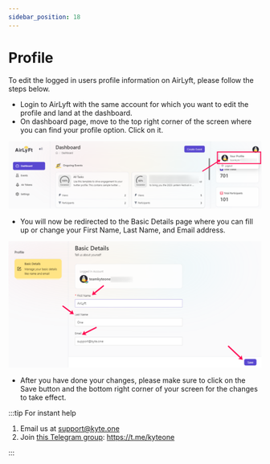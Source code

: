 ```yaml
---
sidebar_position: 18
---
```


# Profile

To edit the logged in users profile information on AirLyft, please follow the steps below.

- Login to AirLyft with the same account for which you want to edit the profile and land at the dashboard. 
- On dashboard page, move to the top right corner of the screen where you can find your profile option. Click on it.

![Profile Main](../images/profilemain.png)

- You will now be redirected to the Basic Details page where you can fill up or change your First Name, Last Name, and Email address. 

![Basic Details](../images/basicdetails.png)

- After you have done your changes, please make sure to click on the Save button and the bottom right corner of your screen for the changes to take effect. 

:::tip For instant help

1. Email us at support@kyte.one
2. Join [this Telegram group](https://t.me/kyteone): https://t.me/kyteone

:::